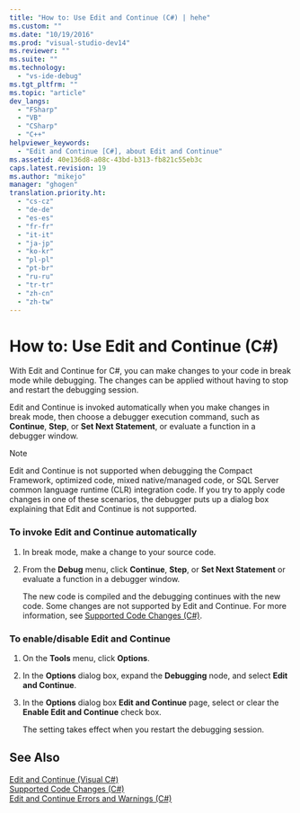 ```yaml
---
title: "How to: Use Edit and Continue (C#) | hehe"
ms.custom: ""
ms.date: "10/19/2016"
ms.prod: "visual-studio-dev14"
ms.reviewer: ""
ms.suite: ""
ms.technology: 
  - "vs-ide-debug"
ms.tgt_pltfrm: ""
ms.topic: "article"
dev_langs: 
  - "FSharp"
  - "VB"
  - "CSharp"
  - "C++"
helpviewer_keywords: 
  - "Edit and Continue [C#], about Edit and Continue"
ms.assetid: 40e136d8-a08c-43bd-b313-fb821c55eb3c
caps.latest.revision: 19
ms.author: "mikejo"
manager: "ghogen"
translation.priority.ht: 
  - "cs-cz"
  - "de-de"
  - "es-es"
  - "fr-fr"
  - "it-it"
  - "ja-jp"
  - "ko-kr"
  - "pl-pl"
  - "pt-br"
  - "ru-ru"
  - "tr-tr"
  - "zh-cn"
  - "zh-tw"
---
```

# How to: Use Edit and Continue (C#)
With Edit and Continue for C#, you can make changes to your code in break mode while debugging. The changes can be applied without having to stop and restart the debugging session.  
  
 Edit and Continue is invoked automatically when you make changes in break mode, then choose a debugger execution command, such as **Continue**, **Step**, or **Set Next Statement**, or evaluate a function in a debugger window.  
  
> [!NOTE]
>  Edit and Continue is not supported when debugging the Compact Framework, optimized code, mixed native/managed code, or SQL Server common language runtime (CLR) integration code. If you try to apply code changes in one of these scenarios, the debugger puts up a dialog box explaining that Edit and Continue is not supported.  
  
### To invoke Edit and Continue automatically  
  
1.  In break mode, make a change to your source code.  
  
2.  From the **Debug** menu, click **Continue**, **Step**, or **Set Next Statement** or evaluate a function in a debugger window.  
  
     The new code is compiled and the debugging continues with the new code. Some changes are not supported by Edit and Continue. For more information, see [Supported Code Changes (C#)](../debugger/supported-code-changes--csharp-.md).  
  
### To enable/disable Edit and Continue  
  
1.  On the **Tools** menu, click **Options**.  
  
2.  In the **Options** dialog box, expand the **Debugging** node, and select **Edit and Continue**.  
  
3.  In the **Options** dialog box **Edit and Continue** page, select or clear the **Enable Edit and Continue** check box.  
  
     The setting takes effect when you restart the debugging session.  
  
## See Also  
 [Edit and Continue (Visual C#)](../debugger/edit-and-continue--visual-csharp-.md)   
 [Supported Code Changes (C#)](../debugger/supported-code-changes--csharp-.md)   
 [Edit and Continue Errors and Warnings (C#)](../misc/edit-and-continue-errors-and-warnings--csharp-.md)